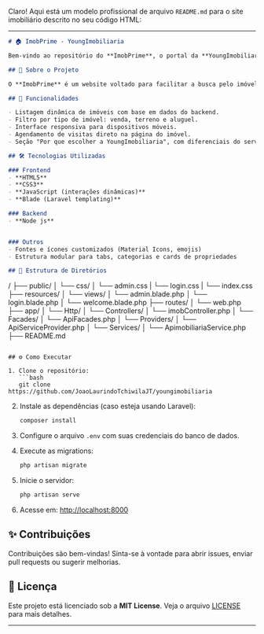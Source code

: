 Claro! Aqui está um modelo profissional de arquivo `README.md` para o site imobiliário descrito no seu código HTML:

---

```markdown
# 🏠 ImobPrime - YoungImobiliaria

Bem-vindo ao repositório do **ImobPrime**, o portal da **YoungImobiliaria** — uma plataforma moderna e intuitiva para compra, venda e aluguel de imóveis.

## 📌 Sobre o Projeto

O **ImobPrime** é um website voltado para facilitar a busca pelo imóvel ideal. O usuário pode navegar por diferentes categorias de imóveis (casas à venda, terrenos e alugueis), agendar visitas e obter informações detalhadas de cada propriedade. A aplicação oferece uma interface amigável, responsiva e de fácil navegação.

## 🚀 Funcionalidades

- Listagem dinâmica de imóveis com base em dados do backend.
- Filtro por tipo de imóvel: venda, terreno e aluguel.
- Interface responsiva para dispositivos móveis.
- Agendamento de visitas direto na página do imóvel.
- Seção "Por que escolher a YoungImobiliaria", com diferenciais do serviço.

## 🛠️ Tecnologias Utilizadas

### Frontend
- **HTML5**
- **CSS3**
- **JavaScript (interações dinâmicas)**
- **Blade (Laravel templating)**

### Backend
- **Node js**


### Outros
- Fontes e ícones customizados (Material Icons, emojis)
- Estrutura modular para tabs, categorias e cards de propriedades

## 📁 Estrutura de Diretórios

```

/
├── public/
│   └── css/
│       └── admin.css
|       └── login.css
|       └── index.css
├── resources/
│   └── views/
│       └── admin.blade.php
│       └── login.blade.php
│       └── welcome.blade.php
├── routes/
│   └── web.php
├── app/
│   └── Http/
│       └── Controllers/
│           └── imobController.php
│   └── Facades/
│       └── ApiFacades.php
│   └── Providers/
│       └── ApiServiceProvider.php
│   └── Services/
│           └── ApimobiliariaService.php
├── README.md

````

## ⚙️ Como Executar

1. Clone o repositório:
   ```bash
   git clone https://github.com/JoaoLaurindoTchiwilaJT/youngimobiliaria
````

2. Instale as dependências (caso esteja usando Laravel):

   ```bash
   composer install
   ```

3. Configure o arquivo `.env` com suas credenciais do banco de dados.

4. Execute as migrations:

   ```bash
   php artisan migrate
   ```

5. Inicie o servidor:

   ```bash
   php artisan serve
   ```

6. Acesse em: [http://localhost:8000](http://localhost:8000)

## ✨ Contribuições

Contribuições são bem-vindas! Sinta-se à vontade para abrir issues, enviar pull requests ou sugerir melhorias.

## 📄 Licença

Este projeto está licenciado sob a **MIT License**. Veja o arquivo [LICENSE](LICENSE) para mais detalhes.

---



